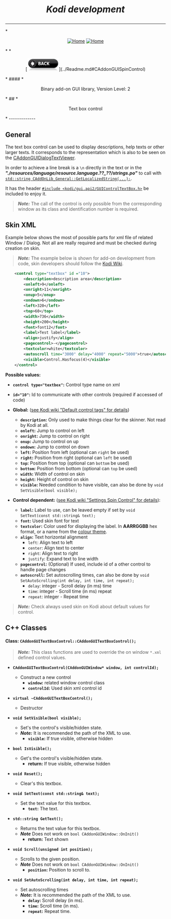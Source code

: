 # *<p align="center">Kodi development</p>*
-------------
*<p align="center">
  [<img src="http://kodi.wiki/images/c/c9/Logo.png" alt="Home">](http://kodi.tv/)
  [<img src="http://kodi.wiki/images/5/52/Zappy.png" alt="Home" width="100" height="100">](http://kodi.tv/)
</p>*
*<p align="center">
  [<img src="help.BackButton.png" alt="Back" width="100" height="40">](../Readme.md#CAddonGUISpinControl)
</p>*
#### *<p align="center">Binary add-on GUI library, Version Level: 2</p>*
## *<p align="center">Text box control</p>*
-------------

General
-------------

The text box control can be used to display descriptions, help texts or other larger texts. It corresponds to the representation which is also to be seen on the [CAddonGUIDialogTextViewer](CAddonGUIDialogTextViewer.md).

In order to achieve a line break is a `\n` directly in the text or in the ***"./resources/language/resource.language.??_??/strings.po"*** to call with [`std::string CAddOnLib_General::GetLocalizedString(...);`](..//../addon.api2/docs/General.md#CAddOnLib_General_GetLocalizedString).

It has the header [`#include <kodi/gui.api2/GUIControlTextBox.h>`](../GUIControlTextBox.h) be included to enjoy it.

> ***Note:*** The call of the control is only possible from the corresponding window as its class and identification number is required.

Skin XML
-------------

Example below shows the most of possible parts for xml file of related Window / Dialog. Not all are really required and must be checked during creation on skin.

> ***Note:*** The example below is shown for add-on development from code, skin developers should follow the [Kodi Wiki](http://kodi.wiki/view/Skinning).

```xml
	<control type="textbox" id ="10">
		<description>description area</description>
		<onleft>9</onleft>
		<onright>11</onright>
		<onup>5</onup>
		<ondown>6</ondown>
		<left>320</left>
		<top>60</top>
		<width>736</width>
		<height>200</height>
		<font>font12</font>
		<label>Test label</label>
		<align>justify</align>
		<pagecontrol>-</pagecontrol>
		<textcolor>white</textcolor>
		<autoscroll time="3000" delay="4000" repeat="5000">true</autoscroll>
		<visible>Control.Hasfocus(4)</visible>
	</control>
```
**Possible values:**
- **`control type="textbox"`:** Control type name on xml
- **`id="10"`:** Id to communicate with other controls (required if accessed of code)
- **Global:** ([see Kodi wiki "Default control tags" for details](http://kodi.wiki/view/Default_Control_Tags))
  - **`description`:** Only used to make things clear for the skinner. Not read by Kodi at all.
  - **`onleft`:** Jump to control on left
  - **`onright`:** Jump to control on right
  - **`onup`:** Jump to control on up
  - **`ondown`:** Jump to control on down
  - **`left`:** Position from left (optional can `right` be used)
  - **`right`:** Position from right (optional can `left` be used)
  - **`top`:** Position from top (optional can `bottom` be used)
  - **`bottom`:** Position from bottom (optional can `top` be used)
  - **`width`:** Width of control on skin
  - **`height`:** Height of control on skin
  - **`visible`:** Needed condition to have visible, can also be done by `void SetVisible(bool visible);`

- **Control dependent:** ([see Kodi wiki "Settings Spin Control" for details](http://kodi.wiki/view/Settings_Spin_Control)):
  - **`label`:** Label to use, can be leaved empty if set by `void SetText(const std::string& text);`
  - **`font`:** Used skin font for text
  - **`textcolor`:** Color used for displaying the label. In **AARRGGBB** hex format, or a name from the [colour theme](http://kodi.wiki/view/Colour_Themes).
  - **`align`:** Text horizontal alignment
    - `left`: Align text to left
    - `center`: Align text to center
    - `right`: Align text to right
    - `justify`: Expand text to line width
  - **`pagecontrol`:** (Optional) If used, include id of a other control to handle page changes
  - **`autoscroll`:** Set autoscrolling times, can also be done by `void SetAutoScrolling(int delay, int time, int repeat);`
    - `delay`: integer - Scroll delay (in ms) time
    - `time`: integer - Scroll time (in ms) repeat
    - `repeat`: integer - Repeat time

> ***Note:*** Check always used skin on Kodi about default values for control.

C++ Classes
-------------

#### Class: `CAddonGUITextBoxControl::CAddonGUITextBoxControl();`

> ***Note:*** This class functions are used to override the on window `*.xml` defined control values.

*  **`CAddonGUITextBoxControl(CAddonGUIWindow* window, int controlId);`**
    * Construct a new control
      * **`window`:** related window control class
      * **`controlId`:** Used skin xml control id

*  **`virtual ~CAddonGUITextBoxControl();`**
    * Destructor

*  **`void SetVisible(bool visible);`**
    * Set's the control's visible/hidden state.
    * ***Note:*** It is recommended the path of the XML to use.
      * **`visible`:** If true visible, otherwise hidden

*  **`bool IsVisible();`**
    * Get's the control's visible/hidden state.
      * **return:** If true visible, otherwise hidden

*  **`void Reset();`**
    * Clear's this textbox.

*  **`void SetText(const std::string& text);`**
    * Set the text value for this textbox.
      * **`text`:** The text.

*  **`std::string GetText();`**
    * Returns the text value for this textbox.
    * ***Note*** Does not work on `bool CAddonGUIWindow::OnInit()`
      * **return:** Text shown

*  **`void Scroll(unsigned int position);`**
    * Scrolls to the given position.
    * ***Note*** Does not work on `bool CAddonGUIWindow::OnInit()`
      * **`position`:** Position to scroll to.

*  **`void SetAutoScrolling(int delay, int time, int repeat);`**
    * Set autoscrolling times
    * ***Note:*** It is recommended the path of the XML to use.
      * **`delay`:** Scroll delay (in ms).
      * **`time`:** Scroll time (in ms).
      * **`repeat`:** Repeat time.
